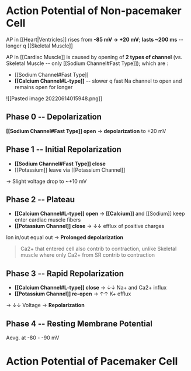 # Action Potential of Non-pacemaker Cell

AP in [[Heart|Ventricles]] rises from **-85 mV → +20 mV**; **lasts ~200 ms** -- longer q [[Skeletal Muscle]]

AP in [[Cardiac Muscle]] is caused by opening of **2 types of channel** (vs. Skeletal Muscle -- only [[Sodium Channel#Fast Type]]); which are :
- [[Sodium Channel#Fast Type]]
- **[[Calcium Channel#L-type]]** -- slower q fast Na channel to open and remains open for longer

![[Pasted image 20220614015948.png]]

## Phase 0 -- Depolarization
**[[Sodium Channel#Fast Type]] open** → **depolarization** to +20 mV

## Phase 1 -- Initial Repolarization
- **[[Sodium Channel#Fast Type]] close**
- [[Potassium]] leave via [[Potassium Channel]]

→ Slight voltage drop to ~+10 mV

## Phase 2 -- Plateau
- **[[Calcium Channel#L-type]] open** → **[[Calcium]]** and [[Sodium]] keep enter cardiac muscle fibers
- **[[Potassium Channel]] close** → ↓↓ efflux of positive charges

Ion in/out equal out → **Prolonged depolarization**

> Ca2+ that entered cell also contrib to contraction, unlike Skeletal muscle where only Ca2+ from SR contrib to contraction
> 

## Phase 3 -- Rapid Repolarization
- **[[Calcium Channel#L-type]] close** → ↓↓ Na+ and Ca2+ influx 
- **[[Potassium Channel]] re-open** → ↑↑ K+ efflux 

→ ↓↓ Voltage → **Repolarization**

## Phase 4 -- Resting Membrane Potential
Aevg. at -80 - -90 mV

# Action Potential of Pacemaker Cell
